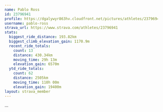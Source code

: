 ```yaml
---
name: Pablo Ross
id: 23796941
profile: https://dgalywyr863hv.cloudfront.net/pictures/athletes/23796941/14615399/1/large.jpg
username: pablo-ross
strava_url: https://www.strava.com/athletes/23796941
stats:
  biggest_ride_distance: 193.82km
  biggest_climb_elevation_gain: 1170.9m
  recent_ride_totals:
    count: 13
    distance: 430.34km
    moving_time: 29h 13m
    elevation_gain: 6570m
  ytd_ride_totals:
    count: 62
    distance: 2505km
    moving_time: 110h 00m
    elevation_gain: 19400m
layout: strava_member
--- 
```

...
